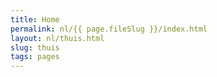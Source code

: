 ```yaml
---
title: Home
permalink: nl/{{ page.fileSlug }}/index.html
layout: nl/thuis.html
slug: thuis
tags: pages
---
```



